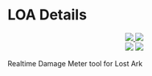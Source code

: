 # LOA Details

<p align="center">
  <a href="https://github.com/karaeren/loa-details/releases/latest">
    <img src="https://img.shields.io/github/downloads/karaeren/loa-details/total?style=for-the-badge" />
  </a>
  <a href="https://discord.gg/yQmN76dnud">
    <img src="https://img.shields.io/discord/978304863303770113?color=%235865F2&label=Discord&style=for-the-badge" />
  </a>
  <br />
  <img src="https://img.shields.io/github/package-json/v/karaeren/loa-details?style=flat-square" />
  <img src="https://img.shields.io/github/license/karaeren/loa-details?style=flat-square" />
</p>

Realtime Damage Meter tool for Lost Ark

